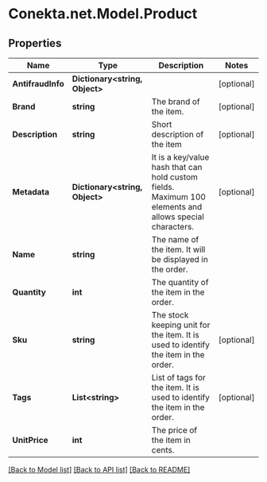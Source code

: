 # Conekta.net.Model.Product

## Properties

Name | Type | Description | Notes
------------ | ------------- | ------------- | -------------
**AntifraudInfo** | **Dictionary&lt;string, Object&gt;** |  | [optional] 
**Brand** | **string** | The brand of the item. | [optional] 
**Description** | **string** | Short description of the item | [optional] 
**Metadata** | **Dictionary&lt;string, Object&gt;** | It is a key/value hash that can hold custom fields. Maximum 100 elements and allows special characters. | [optional] 
**Name** | **string** | The name of the item. It will be displayed in the order. | 
**Quantity** | **int** | The quantity of the item in the order. | 
**Sku** | **string** | The stock keeping unit for the item. It is used to identify the item in the order. | [optional] 
**Tags** | **List&lt;string&gt;** | List of tags for the item. It is used to identify the item in the order. | [optional] 
**UnitPrice** | **int** | The price of the item in cents. | 

[[Back to Model list]](../README.md#documentation-for-models) [[Back to API list]](../README.md#documentation-for-api-endpoints) [[Back to README]](../README.md)

